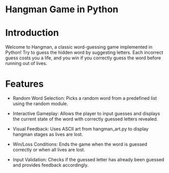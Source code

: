 # Hangman Game in Python


# Introduction

Welcome to Hangman, a classic word-guessing game implemented in Python! Try to guess the hidden word by suggesting letters. Each incorrect guess costs you a life, and you win if you correctly guess the word before running out of lives.

# Features

- Random Word Selection: Picks a random word from a predefined list using the random module.

- Interactive Gameplay: Allows the player to input guesses and displays the current state of the word with correctly guessed letters revealed.

- Visual Feedback: Uses ASCII art from hangman_art.py to display hangman stages as lives are lost.

- Win/Loss Conditions: Ends the game when the word is guessed correctly or when all lives are lost.

- Input Validation: Checks if the guessed letter has already been guessed and provides feedback accordingly.

